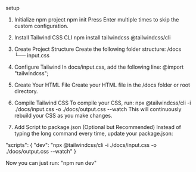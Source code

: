 setup
1. Initialize npm project
    npm init
Press Enter multiple times to skip the custom configuration.

2. Install Tailwind CSS CLI
    npm install tailwindcss @tailwindcss/cli

3. Create Project Structure
Create the following folder structure:
    /docs
      └── input.css

4. Configure Tailwind
In docs/input.css, add the following line:
    @import "tailwindcss";

5. Create Your HTML File
Create your HTML file in the /docs folder or root directory.

6. Compile Tailwind CSS
To compile your CSS, run:
    npx @tailwindcss/cli -i ./docs/input.css -o ./docs/output.css --watch
This will continuously rebuild your CSS as you make changes.

7. Add Script to package.json (Optional but Recommended)
Instead of typing the long command every time, update your package.json:

"scripts": {
  "dev": "npx @tailwindcss/cli -i ./docs/input.css -o ./docs/output.css --watch"
}

Now you can just run: "npm run dev"